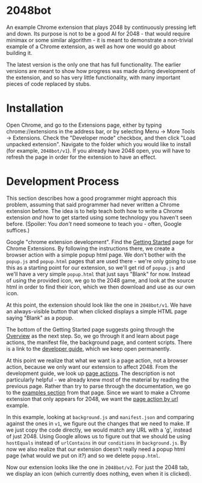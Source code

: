 2048bot
=======

An example Chrome extension that plays 2048 by continuously pressing left and down.  Its purpose is not to be a good AI for 2048 - that would require minimax or some similar algorithm - it is meant to demonstrate a non-trivial example of a Chrome extension, as well as how one would go about building it.

The latest version is the only one that has full functionality.  The earlier versions are meant to show how progress was made during development of the extension, and so has very little functionality, with many important pieces of code replaced by stubs.

Installation
============

Open Chrome, and go to the Extensions page, either by typing chrome://extensions in the address bar, or by selecting Menu -> More Tools -> Extensions.  Check the "Developer mode" checkbox, and then click "Load unpacked extension".  Navigate to the folder which you would like to install (for example, `2048bot/v1`).  If you already have 2048 open, you will have to refresh the page in order for the extension to have an effect.

Development Process
===================

This section describes how a good programmer might approach this problem, assuming that said programmer had never written a Chrome extension before.  The idea is to help teach both how to write a Chrome extension *and* how to get started using some technology you haven't seen before.  (Spoiler:  You *don't* need someone to teach you - often, Google suffices.)

Google "chrome extension development".  Find the [Getting Started](https://developer.chrome.com/extensions/getstarted) page for Chrome Extensions.  By following the instructions there, we create a browser action with a simple popup html page.  We don't bother with the `popup.js` and `popup.html` pages that are used there - we're only going to use this as a starting point for our extension, so we'll get rid of `popup.js` and we'll have a very simple `popup.html` that just says "Blank" for now.  Instead of using the provided icon, we go to the 2048 game, and look at the source html in order to find their icon, which we then download and use as our own icon.

At this point, the extension should look like the one in `2048bot/v1`.  We have an always-visible button that when clicked displays a simple HTML page saying "Blank" as a popup.

The bottom of the Getting Started page suggests going through the [Overview](https://developer.chrome.com/extensions/overview) as the next step.  So, we go through it and learn about page actions, the manifest file, the background page, and content scripts.  There is a link to the [developer guide](https://developer.chrome.com/extensions/devguide), which we keep open permanently.

At this point we realize that what we want is a page action, not a browser action, because we only want our extension to affect 2048.  From the development guide, we look up [page actions](https://developer.chrome.com/extensions/pageAction).  The description is not particularly helpful - we already knew most of the material by reading the previous page.  Rather than try to parse through the documentation, we go to the [examples section](http://src.chromium.org/viewvc/chrome/trunk/src/chrome/common/extensions/docs/examples/api/pageAction/) from that page.  Since we want to make a Chrome extension that only appears for 2048, we want the [page action by url](http://src.chromium.org/viewvc/chrome/trunk/src/chrome/common/extensions/docs/examples/api/pageAction/pageaction_by_url/) example.

In this example, looking at `background.js` and `manifest.json` and comparing against the ones in `v1`, we figure out the changes that we need to make.  If we just copy the code directly, we would match any URL with a 'g', instead of just 2048.  Using Google allows us to figure out that we should be using `hostEquals` instead of `urlContains` in our `conditions` in `background.js`.  By now we also realize that our extension doesn't really need a popup html page (what would we put on it?) and so we delete `popup.html`.

Now our extension looks like the one in `2048bot/v2`.  For just the 2048 tab, we display an icon (which currently does nothing, even when it is clicked).
